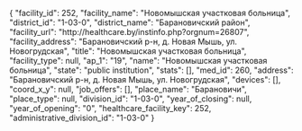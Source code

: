 {
    "facility_id": 252,
    "facility_name": "Новомышская участковая больница",
    "district_id": "1-03-0",
    "district_name": "Барановичский район",
    "facility_url": "http:\/\/healthcare.by\/instinfo.php?orgnum=26807",
    "facility_address": "Барановичский р-н, д. Новая Мышь, ул. Новогрудская",
    "title": "Новомышская участковая больница",
    "facility_type": null,
    "ap_1": "19",
    "name": "Новомышская участковая больница",
    "state": "public institution",
    "stats": [],
    "med_id": 260,
    "address": "Барановичский р-н, д. Новая Мышь, ул. Новогрудская",
    "devices": [],
    "coord_x_y": null,
    "job_offers": [],
    "place_name": "Барановичи",
    "place_type": null,
    "division_id": "1-03-0",
    "year_of_closing": null,
    "year_of_opening": "0",
    "healthcare_facility_key": 252,
    "administrative_division_id": "1-03-0"
}